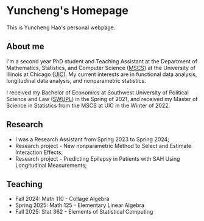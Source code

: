 # Yuncheng's Homepage

This is Yuncheng Hao's personal webpage.

## About me

I'm a second year PhD student and Teaching Assistant at the Department of Mathematics, Statistics, and Computer Science ([MSCS](https://mscs.uic.edu/)) at the University of Illinois at Chicago ([UIC](https://www.uic.edu/)). My current interests are in functional data analysis, longitudinal data analysis, and nonparametric statistics.

I received my Bachelor of Economics at Southwest University of Political Science and Law ([SWUPL](https://english.swupl.edu.cn/)) in the Spring of 2021, and received my Master of Science in Statistics from the MSCS at UIC in the Winter of 2022. 

## Research

- I was a Research Assistant from Spring 2023 to Spring 2024;
- Research project - New nonparametric Method to Select and Estimate Interaction Effects;
- Research project - Predicting Epilepsy in Patients with SAH Using Longitudinal Measurements;

## Teaching

- Fall 2024: Math 110 - Collage Algebra
- Spring 2025: Math 125 - Elementary Linear Algebra
- Fall 2025: Stat 362 - Elements of Statistical Computing
